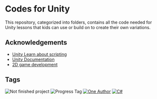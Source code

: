 # Codes for Unity

This repository, categorized into folders, contains all the code needed for Unity lessons that kids can use or build on to create their own variations.


## Acknowledgements

 - [Unity Learn about scripting](https://learn.unity.com/search?k=%5B"q%3AScripting"%5D)
 - [Unity Documentation](https://docs.unity.com)
 - [2D game development](https://docs.unity3d.com/Manual/Unity2D.html)


## Tags

![Not finished project](https://img.shields.io/badge/not_finished_project-f26d50)
![Progress Tag](https://img.shields.io/badge/in_progress-f8d7a5)
[![One Author](https://img.shields.io/badge/one_author-%23f7a278)](https://github.com/Semi606)
[![С#](https://img.shields.io/badge/C_sharp-%239fd6b3)](https://www.python.org/)
